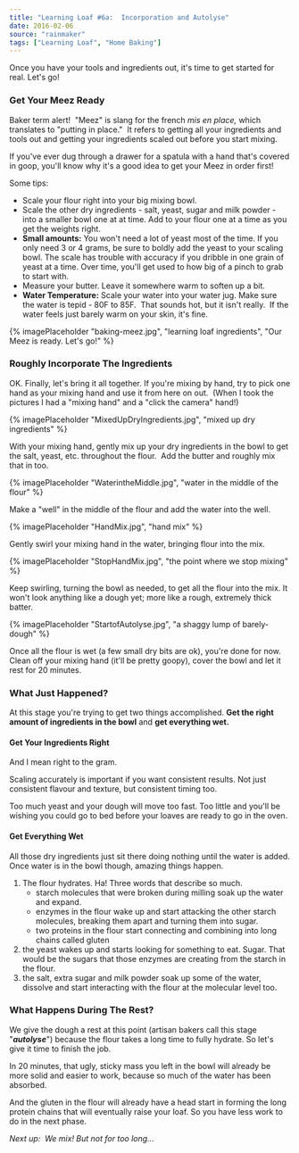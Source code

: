 ```yaml
---
title: "Learning Loaf #6a:  Incorporation and Autolyse"
date: 2016-02-06
source: "rainmaker"
tags: ["Learning Loaf", "Home Baking"]
---
```


Once you have your tools and ingredients out, it's time to get started for real. Let's go!

### Get Your Meez Ready

Baker term alert!  "Meez" is slang for the french _mis en place,_ which translates to "putting in place."  It refers to getting all your ingredients and tools out and getting your ingredients scaled out before you start mixing.

If you've ever dug through a drawer for a spatula with a hand that's covered in goop, you'll know why it's a good idea to get your Meez in order first!

Some tips:

- Scale your flour right into your big mixing bowl.
- Scale the other dry ingredients - salt, yeast, sugar and milk powder - into a smaller bowl one at at time. Add to your flour one at a time as you get the weights right.
- **Small amounts:** You won't need a lot of yeast most of the time. If you only need 3 or 4 grams, be sure to boldly add the yeast to your scaling bowl. The scale has trouble with accuracy if you dribble in one grain of yeast at a time. Over time, you'll get used to how big of a pinch to grab to start with.
- Measure your butter. Leave it somewhere warm to soften up a bit.
- **Water Temperature:** Scale your water into your water jug. Make sure the water is tepid - 80F to 85F.  That sounds hot, but it isn't really.  If the water feels just barely warm on your skin, it's fine.

{% imagePlaceholder "baking-meez.jpg", "learning loaf ingredients", "Our Meez is ready.  Let's go!" %}


### Roughly Incorporate The Ingredients

OK. Finally, let's bring it all together. If you're mixing by hand, try to pick one hand as your mixing hand and use it from here on out.  (When I took the pictures I had a "mixing hand" and a "click the camera" hand!)

{% imagePlaceholder "MixedUpDryIngredients.jpg", "mixed up dry ingredients" %}

With your mixing hand, gently mix up your dry ingredients in the bowl to get the salt, yeast, etc. throughout the flour.  Add the butter and roughly mix that in too.

{% imagePlaceholder "WaterintheMiddle.jpg", "water in the middle of the flour" %}


Make a "well" in the middle of the flour and add the water into the well.

{% imagePlaceholder "HandMix.jpg", "hand mix" %}


Gently swirl your mixing hand in the water, bringing flour into the mix.

{% imagePlaceholder "StopHandMix.jpg", "the point where we stop mixing" %}

Keep swirling, turning the bowl as needed, to get all the flour into the mix. It won't look anything like a dough yet; more like a rough, extremely thick batter.

{% imagePlaceholder "StartofAutolyse.jpg", "a shaggy lump of barely-dough" %}

Once all the flour is wet (a few small dry bits are ok), you're done for now. Clean off your mixing hand (it'll be pretty goopy), cover the bowl and let it rest for 20 minutes.

### What Just Happened?

At this stage you're trying to get two things accomplished. **Get the right amount of ingredients in the bowl** and **get everything wet.**

#### Get Your Ingredients Right

And I mean right to the gram.

Scaling accurately is important if you want consistent results. Not just consistent flavour and texture, but consistent timing too.

Too much yeast and your dough will move too fast. Too little and you'll be wishing you could go to bed before your loaves are ready to go in the oven.

#### Get Everything Wet

All those dry ingredients just sit there doing nothing until the water is added. Once water is in the bowl though, amazing things happen.

1. The flour hydrates. Ha! Three words that describe so much.
    - starch molecules that were broken during milling soak up the water and expand.
    - enzymes in the flour wake up and start attacking the other starch molecules, breaking them apart and turning them into sugar.
    - two proteins in the flour start connecting and combining into long chains called gluten
2. the yeast wakes up and starts looking for something to eat. Sugar. That would be the sugars that those enzymes are creating from the starch in the flour.
3. the salt, extra sugar and milk powder soak up some of the water, dissolve and start interacting with the flour at the molecular level too.

### What Happens During The Rest?

We give the dough a rest at this point (artisan bakers call this stage "**_autolyse_**") because the flour takes a long time to fully hydrate. So let's give it time to finish the job.

In 20 minutes, that ugly, sticky mass you left in the bowl will already be more solid and easier to work, because so much of the water has been absorbed.

And the gluten in the flour will already have a head start in forming the long protein chains that will eventually raise your loaf. So you have less work to do in the next phase.

_Next up:  We mix! But not for too long..._
